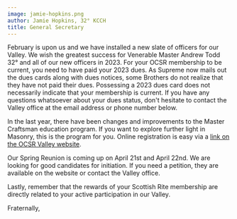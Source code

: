 ```yaml
---
image: jamie-hopkins.png
author: Jamie Hopkins, 32° KCCH
title: General Secretary
---
```


February is upon us and we have installed a new slate of officers for our Valley. We wish the greatest success for Venerable Master Andrew Todd 32° and all of our new officers in 2023. For your OCSR membership to be current, you need to have paid your 2023 dues. As Supreme now mails out the dues cards along with dues notices, some Brothers do not realize that they have not paid their dues. Possessing a 2023 dues card does not necessarily indicate that your membership is current. If you have any questions whatsoever about your dues status, don't hesitate to contact the Valley office at the email address or phone number below.

In the last year, there have been changes and improvements to the Master Craftsman education program. If you want to explore further light in Masonry, this is the program for you. Online registration is easy via a [link on the OCSR  Valley website](https://www.ocscottishrite.org/classroom-lecture-series/). 

Our Spring Reunion is coming up on April 21st and April 22nd. We are looking for good candidates for initiation. If you need a petition, they are available on the website or contact the Valley office. 

Lastly, remember that the rewards of your Scottish Rite membership are directly related to your active participation in our Valley. 

Fraternally,